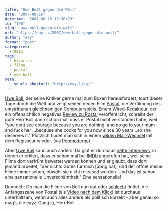 ```yaml
---
title: "Uwe Boll gegen die Welt"
date: "2007-08-16"
datetime: "2007-08-16 12:30:23"
id: "196"
slug: "uwe-boll-gegen-die-welt"
url: "https://eay.cc/2007/uwe-boll-gegen-die-welt/"
author: "eay"
format: "post"
categories:
  - 0815
tags:
  - bizarres
  - filme
  - postal
  - uwe-boll
meta:
  - yourls_shorturl: "http://eay.li/qi"
---
```


[Uwe Boll](http://de.wikipedia.org/wiki/Uwe_Boll), der seine Kritiker gerne mal zum Boxen herausfordert, tourt dieser Tage durch die Welt und zeigt seinen neuen Film [Postal](http://www.imdb.com/title/tt0486640/), die Verfilmung des umstrittenen gleichnamigen [Computerspiels](http://de.wikipedia.org/wiki/Postal). Einem Wired-Redakteur, der ein offensichtlich negatives [Review zu Postal](http://blog.wired.com/games/2007/08/having-a-boll-s.html) veröffentlicht, schreibt der gute Herr Boll dann schon mal, dass er Postal nicht verstanden habe, weil "you dont see courage because you are nothing. and no go to your mum and fuck her ...because she cooks for you now since 30 years ..so she deserves it." Plötzlich findet man sich in einem [wilden Mail-Wechsel](http://blog.wired.com/games/2007/08/you-dumb-fck-uw.html) mit dem Regisseur wieder. (via [Popmoderne](http://news.antville.org/stories/1675937/))

Aber [Uwe Boll](http://www.imdb.com/name/nm0093051/) kann auch anders. Da gibt er durchaus [nette Interviews](http://www.g-wie-gorilla.de/content/view/539/5/), in denen er erklärt, dass er schon mal bei [IMDb](http://www.imdb.com/) angerufen hat, weil seine Filme dort verfrüht bewertet werden können und er glaubt, dass dort jemand arbeitet, "der nichts Gutes für mich \[übrig hat\], und der öffnet meine Filme immer schon, obwohl sie nicht released wurden. Und das ist schon eine sensationelle Unverschämtheit." Eine sensationelle!

Dennoch: Ob man die Filme von Boll nun gut oder [schlecht](http://www.filmstarts.de/datenbank/8536,Uwe%20Boll/filmographie.html) findet, die Anfangsszene von Postal (als [Video nach dem Klick](//eay.cc/2007/uwe-boll-gegen-die-welt/)) ist durchaus unterhaltsam, wenn auch alles andere als politisch korrekt - aber genau so mag's die eayz-Gang ja, Herr Boll.
